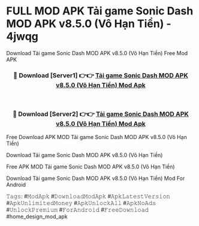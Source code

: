 # FULL MOD APK Tải game Sonic Dash MOD APK v8.5.0 (Vô Hạn Tiền) - 4jwqg
Download Tải game Sonic Dash MOD APK v8.5.0 (Vô Hạn Tiền) Free Mod APK

<div align="center">
<h3>🔴 Download [Server1] 👉👉 <a href="https://apk-comot.site?title=Tải_game_Sonic_Dash_MOD_APK_v8.5.0_(Vô_Hạn_Tiền)">Tải game Sonic Dash MOD APK v8.5.0 (Vô Hạn Tiền) Mod Apk</a></h3><br>

<h3>🔴 Download [Server2] 👉👉 <a href="https://apk-comot.site?title=Tải_game_Sonic_Dash_MOD_APK_v8.5.0_(Vô_Hạn_Tiền)">Tải game Sonic Dash MOD APK v8.5.0 (Vô Hạn Tiền) Mod Apk</a></h3>
</div>


Free Download APK MOD Tải game Sonic Dash MOD APK v8.5.0 (Vô Hạn Tiền)

Download Tải game Sonic Dash MOD APK v8.5.0 (Vô Hạn Tiền) 

Free APK MOD Tải game Sonic Dash MOD APK v8.5.0 (Vô Hạn Tiền) 

Download Tải game Sonic Dash MOD APK v8.5.0 (Vô Hạn Tiền) Mod For Android

𝚃𝚊𝚐𝚜: #𝙼𝚘𝚍𝙰𝚙𝚔 #𝙳𝚘𝚠𝚗𝚕𝚘𝚊𝚍𝙼𝚘𝚍𝙰𝚙𝚔 #𝙰𝚙𝚔𝙻𝚊𝚝𝚎𝚜𝚝𝚅𝚎𝚛𝚜𝚒𝚘𝚗 #𝙰𝚙𝚔𝚄𝚗𝚕𝚒𝚖𝚒𝚝𝚎𝚍𝙼𝚘𝚗𝚎𝚢 #𝙰𝚙𝚔𝚄𝚗𝚕𝚘𝚌𝚔𝙰𝚕𝚕 #𝙰𝚙𝚔𝙽𝚘𝙰𝚍𝚜 #𝚄𝚗𝚕𝚘𝚌𝚔𝙿𝚛𝚎𝚖𝚒𝚞𝚖 #𝙵𝚘𝚛𝙰𝚗𝚍𝚛𝚘𝚒𝚍 #𝙵𝚛𝚎𝚎𝙳𝚘𝚠𝚗𝚕𝚘𝚊𝚍 #home_design_mod_apk
